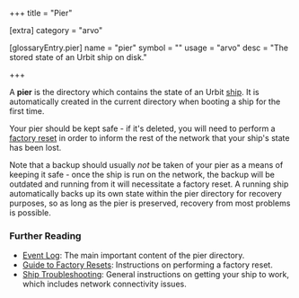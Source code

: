 +++
title = "Pier"

[extra]
category = "arvo"

[glossaryEntry.pier]
name = "pier"
symbol = ""
usage = "arvo"
desc = "The stored state of an Urbit ship on disk."

+++

A **pier** is the directory which contains the state of an Urbit
[ship](/glossary/ship). It is automatically created in the current
directory when booting a ship for the first time.

Your pier should be kept safe - if it's deleted, you will need to perform a
[factory reset](/glossary/reset) in order to inform the rest of the network
that your ship's state has been lost.

Note that a backup should usually _not_ be taken of your pier as a means of
keeping it safe - once the ship is run on the network, the backup will be
outdated and running from it will necessitate a factory reset. A running ship
automatically backs up its own state within the pier directory for recovery
purposes, so as long as the pier is preserved, recovery from most problems is
possible.

### Further Reading

- [Event Log](/glossary/eventlog): The main important content of the pier directory.
- [Guide to Factory Resets](https://urbit.org/using/id/guide-to-resets): Instructions on
  performing a factory reset.
- [Ship Troubleshooting](https://urbit.org/using/os/ship-troubleshooting): General instructions on getting your ship to work, which includes network connectivity issues.
